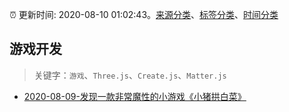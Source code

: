 :alarm_clock: 更新时间: 2020-08-10 01:02:43。[来源分类](../README.md)、[标签分类](../TAGS.md)、[时间分类](../TIMELINE.md)

## 游戏开发


> 关键字：`游戏`、`Three.js`、`Create.js`、`Matter.js`



- [2020-08-09-发现一款非常魔性的小游戏《小猪拱白菜》](https://www.v2ex.com/t/696919) 